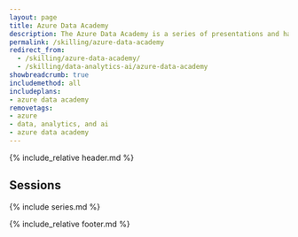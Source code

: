 ```yaml
---
layout: page
title: Azure Data Academy
description: The Azure Data Academy is a series of presentations and hands-on material designed to upskill partners on data modernization in Microsoft Azure.
permalink: /skilling/azure-data-academy
redirect_from:
  - /skilling/azure-data-academy/
  - /skilling/data-analytics-ai/azure-data-academy
showbreadcrumb: true
includemethod: all
includeplans:
- azure data academy
removetags:
- azure
- data, analytics, and ai
- azure data academy
---
```


{% include_relative header.md %}

## Sessions

{% include series.md %}

{% include_relative footer.md %}